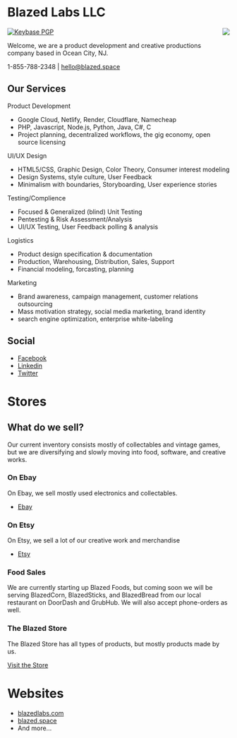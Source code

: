 # Blazed Labs LLC

<a href="https://blazedlabs.com/"><img align="right" src="https://blazed.sirv.com/logo/BLZ-blue.png?w=120&h=120"></a>

[![Keybase PGP](https://img.shields.io/keybase/pgp/blazed_labs)](https://keybase.io/blazed_labs) 

Welcome, we are a product development and creative productions company based in Ocean City, NJ.

1-855-788-2348 | [hello@blazed.space](mailto:hello@blazed.space)

## Our Services

Product Development 
- Google Cloud, Netlify, Render, Cloudflare, Namecheap
- PHP, Javascript, Node.js, Python, Java, C#, C
- Project planning, decentralized workflows, the gig economy, open source licensing

UI/UX Design
- HTML5/CSS, Graphic Design, Color Theory, Consumer interest modeling
- Design Systems, style culture, User Feedback
- Minimalism with boundaries, Storyboarding, User experience stories

Testing/Complience
- Focused & Generalized (blind) Unit Testing
- Pentesting & Risk Assessment/Analysis
- UI/UX Testing, User Feedback polling & analysis

Logistics
- Product design specification & documentation
- Production, Warehousing, Distribution, Sales, Support
- Financial modeling, forcasting, planning

Marketing
- Brand awareness, campaign management, customer relations outsourcing
- Mass motivation strategy, social media marketing, brand identity
- search engine optimization, enterprise white-labeling

## Social
  - [Facebook](https://www.facebook.com/blazedlabs)
  - [Linkedin](https://www.linkedin.com/company/blazed-labs/)
  - [Twitter](https://twitter.com/BlazedLabs)

# Stores
## What do we sell?
Our current inventory consists mostly of collectables and vintage games, but we are diversifying and slowly moving into food, software, and creative works.
### On Ebay
On Ebay, we sell mostly used electronics and collectables.
  - [Ebay](https://www.ebay.com/usr/blazed.labs)

### On Etsy
On Etsy, we sell a lot of our creative work and merchandise
  - [Etsy](https://www.etsy.com/shop/blazedlabs)

### Food Sales
We are currently starting up Blazed Foods, but coming soon we will be serving BlazedCorn, BlazedSticks, and BlazedBread from our local restaurant on DoorDash and GrubHub.
We will also accept phone-orders as well.

### The Blazed Store
The Blazed Store has all types of products, but mostly products made by us.

[Visit the Store](https://blazed.space/store/)

# Websites
 - [blazedlabs.com](https://blazedlabs.com)
 - [blazed.space](https://blazed.space)
 - And more...
